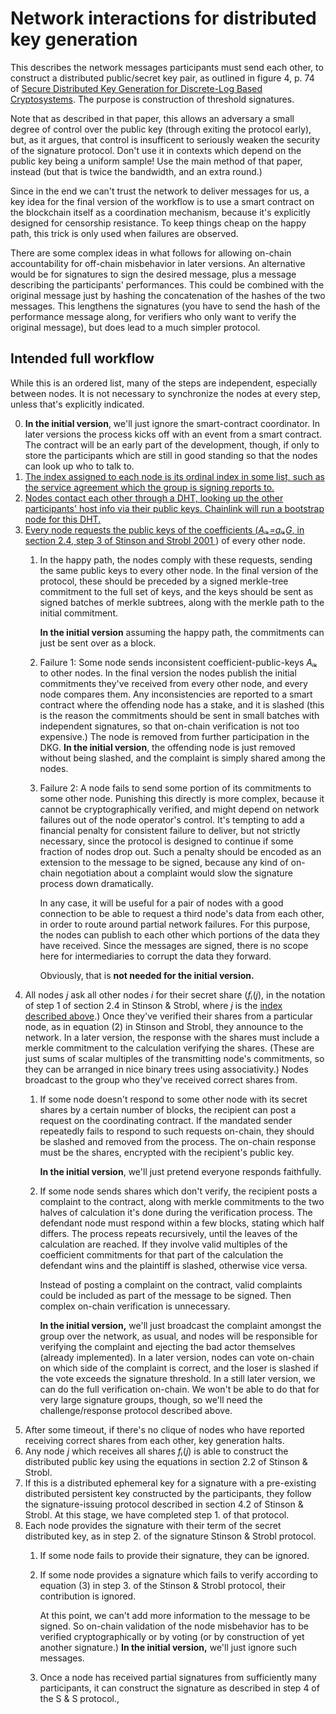# Network interactions for distributed key generation

This describes the network messages participants must send each other, to
construct a distributed public/secret key pair, as outlined in figure 4, p. 74
of [Secure Distributed Key Generation for Discrete-Log Based Cryptosystems](
https://link.springer.com/content/pdf/10.1007/s00145-006-0347-3.pdf). The
purpose is construction of threshold signatures.

Note that as described in that paper, this allows an adversary a small degree of
control over the public key (through exiting the protocol early), but, as it
argues, that control is insufficent to seriously weaken the security of the
signature protocol. Don't use it in contexts which depend on the public key
being a uniform sample! Use the main method of that paper, instead (but that is
twice the bandwidth, and an extra round.)

Since in the end we can't trust the network to deliver messages for us, a key
idea for the final version of the workflow is to use a smart contract on the
blockchain itself as a coordination mechanism, because it's explicitly designed
for censorship resistance. To keep things cheap on the happy path, this trick is
only used when failures are observed.

There are some complex ideas in what follows for allowing on-chain
accountability for off-chain misbehavior in later versions. An alternative would
be for signatures to sign the desired message, plus a message describing the
participants' performances. This could be combined with the original message
just by hashing the concatenation of the hashes of the two messages. This
lengthens the signatures (you have to send the hash of the performance message
along, for verifiers who only want to verify the original message), but does
lead to a much simpler protocol.

## Intended full workflow

While this is an ordered list, many of the steps are independent, especially
between nodes. It is not necessary to synchronize the nodes at every step,
unless that's explicitly indicated.

0. **In the initial version**, we'll just ignore the smart-contract coordinator.
   In later versions the process kicks off with an event from a smart contract.
   The contract will be an early part of the development, though, if only to
   store the participants which are still in good standing so that the nodes can
   look up who to talk to.
1. <a href="node-indices"/> The index assigned to each node is its ordinal index
   in some list, such as the service agreement which the group is signing
   reports to.
2. Nodes contact each other through a DHT, looking up the other participants'
   host info via their public keys. Chainlink will run a bootstrap node for
   this DHT.
3. Every node requests the public keys of the coefficients (*Aᵢₖ=aᵢₖG*, in
   section 2.4, step 3 of [Stinson and Strobl 2001
   ](https://www.researchgate.net/profile/Willy_Susilo/publication/242499559_Information_Security_and_Privacy_13th_Australasian_Conference_ACISP_2008_Wollongong_Australia_July_7-9_2008_Proceedings/links/00b495314f3bcaaa46000000.pdf#page=426))
   of every other node.
   1. In the happy path, the nodes comply with these requests, sending the same
      public keys to every other node. In the final version of the protocol,
      these should be preceded by a signed merkle-tree commitment to the full
      set of keys, and the keys should be sent as signed batches of merkle
      subtrees, along with the merkle path to the initial commitment. 
      
      **In the initial version** assuming the happy path, the commitments can
      just be sent over as a block.
   2. Failure 1: Some node sends inconsistent coefficient-public-keys *Aᵢₖ* to
      other nodes. In the final version the nodes publish the initial
      commitments they've received from every other node, and every node
      compares them. Any inconsistencies are reported to a smart contract where
      the offending node has a stake, and it is slashed (this is the reason the
      commitments should be sent in small batches with independent signatures,
      so that on-chain verification is not too expensive.) The node is removed
      from further participation in the DKG. **In the initial version**, the
      offending node is just removed without being slashed, and the complaint is
      simply shared among the nodes.
   3. Failure 2: A node fails to send some portion of its commitments to some
      other node. Punishing this directly is more complex, because it cannot be
      cryptographically verified, and might depend on network failures out of
      the node operator's control. It's tempting to add a financial penalty for
      consistent failure to deliver, but not strictly necessary, since the
      protocol is designed to continue if some fraction of nodes drop out. Such
      a penalty should be encoded as an extension to the message to be signed,
      because any kind of on-chain negotiation about a complaint would slow the
      signature process down dramatically.
      
      In any case, it will be useful for a pair of nodes with a good connection
      to be able to request a third node's data from each other, in order to
      route around partial network failures. For this purpose, the nodes can
      publish to each other which portions of the data they have received. Since
      the messages are signed, there is no scope here for intermediaries to
      corrupt the data they forward.
      
      Obviously, that is **not needed for the initial version.**
4. All nodes *j* ask all other nodes *i* for their secret share (*fᵢ*(*j*), in
   the notation of step 1 of section 2.4 in Stinson & Strobl, where *j* is the
   [index described above](#node-indices).) Once they've verified their shares
   from a particular node, as in equation (2) in Stinson and Strobl, they
   announce to the network. In a later version, the response with the shares
   must include a merkle commitment to the calculation verifying the shares.
   (These are just sums of scalar multiples of the transmitting node's
   commitments, so they can be arranged in nice binary trees using
   associativity.) Nodes broadcast to the group who they've received correct
   shares from.
   1. If some node doesn't respond to some other node with its secret shares by
      a certain number of blocks, the recipient can post a request on the
      coordinating contract. If the mandated sender repeatedly fails to respond
      to such requests on-chain, they should be slashed and removed from the
      process. The on-chain response must be the shares, encrypted with the
      recipient's public key.
      
      **In the initial version**, we'll just pretend everyone responds
      faithfully.
   2. If some node sends shares which don't verify, the recipient posts a
      complaint to the contract, along with merkle commitments to the two halves
      of calculation it's done during the verification process. The defendant
      node must respond within a few blocks, stating which half differs. The
      process repeats recursively, until the leaves of the calculation are
      reached. If they involve valid multiples of the coefficient commitments
      for that part of the calculation the defendant wins and the plaintiff is
      slashed, otherwise vice versa.
      
      Instead of posting a complaint on the contract, valid complaints could be
      included as part of the message to be signed. Then complex on-chain
      verification is unnecessary.
      
      **In the initial version,** we'll just broadcast the complaint amongst the
      group over the network, as usual, and nodes will be responsible for
      verifying the complaint and ejecting the bad actor themselves (already
      implemented). In a later version, nodes can vote on-chain on which side of
      the complaint is correct, and the loser is slashed if the vote exceeds the
      signature threshold. In a still later version, we can do the full
      verification on-chain. We won't be able to do that for very large
      signature groups, though, so we'll need the challenge/response protocol
      described above.
5. After some timeout, if there's no clique of nodes who have reported receiving
   correct shares from each other, key generation halts. 
6. Any node *j* which receives all shares *fᵢ*(*j*) is able to construct the
   distributed public key using the equations in section 2.2 of Stinson &
   Strobl.
7. If this is a distributed ephemeral key for a signature with a pre-existing
   distributed persistent key constructed by the participants, they follow the
   signature-issuing protocol described in section 4.2 of Stinson & Strobl. At
   this stage, we have completed step 1. of that protocol.
8. Each node provides the signature with their term of the secret distributed
   key, as in step 2. of the signature Stinson & Strobl protocol.
   1. If some node fails to provide their signature, they can be ignored.
   2. If some node provides a signature which fails to verify according to
      equation (3) in step 3. of the Stinson & Strobl protocol, their
      contribution is ignored. 
      
      At this point, we can't add more information to the message to be signed.
      So on-chain validation of the node misbehavior has to be verified
      cryptographically or by voting (or by construction of yet another
      signature.) **In the initial version,** we'll just ignore such messages.
   3. Once a node has received partial signatures from sufficiently many
      participants, it can construct the signature as described in step 4 of the
      S & S protocol.,
